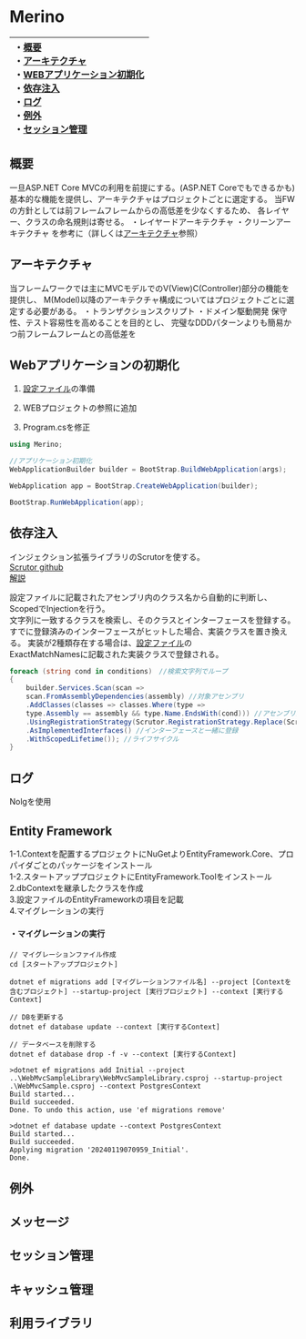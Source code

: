 ﻿# Merino

|・[概要](#概要)<br>・[アーキテクチャ](#アーキテクチャ)<br>・[WEBアプリケーション初期化](#WEBアプリケーション初期化)<br>・[依存注入](#依存注入)<br>・[ログ](#ログ)<br>・[例外](#例外)<br>・[セッション管理](#セッション管理)<br>|
|:-|

## 概要
一旦ASP.NET Core MVCの利用を前提にする。(ASP.NET Coreでもできるかも)
基本的な機能を提供し、アーキテクチャはプロジェクトごとに選定する。
当FWの方針としては前フレームフレームからの高低差を少なくするため、
各レイヤー、クラスの命名規則は寄せる。
・レイヤードアーキテクチャ
・クリーンアーキテクチャ
を参考に（詳しくは[アーキテクチャ](#アーキテクチャ)参照）

## アーキテクチャ
当フレームワークでは主にMVCモデルでのV(View)C(Controller)部分の機能を提供し、
M(Model)以降のアーキテクチャ構成についてはプロジェクトごとに選定する必要がある。
・トランザクションスクリプト
・ドメイン駆動開発
保守性、テスト容易性を高めることを目的とし、
完璧なDDDパターンよりも簡易かつ前フレームフレームとの高低差を


## Webアプリケーションの初期化

1. [設定ファイル](/Document/Setting.md)の準備

2. WEBプロジェクトの参照に追加
3. Program.csを修正

```C#:Program.cs
using Merino;

//アプリケーション初期化
WebApplicationBuilder builder = BootStrap.BuildWebApplication(args);

WebApplication app = BootStrap.CreateWebApplication(builder);

BootStrap.RunWebApplication(app);

```

## 依存注入
インジェクション拡張ライブラリのScrutorを使する。</br>
[Scrutor github](https://github.com/khellang/Scrutor/tree/master)</br>
[解説](https://andrewlock.net/using-scrutor-to-automatically-register-your-services-with-the-asp-net-core-di-container/#registering-services-which-match-a-standard-naming-convention)

設定ファイルに記載されたアセンブリ内のクラス名から自動的に判断し、</br>
ScopedでInjectionを行う。</br>
文字列に一致するクラスを検索し、そのクラスとインターフェースを登録する。</br>
すでに登録済みのインターフェースがヒットした場合、実装クラスを置き換える。
実装が2種類存在する場合は、[設定ファイル](/Document/Setting.md)の</br>
ExactMatchNamesに記載された実装クラスで登録される。

```C#:Program.cs
foreach (string cond in conditions)　//検索文字列でループ
{
    builder.Services.Scan(scan =>
    scan.FromAssemblyDependencies(assembly) //対象アセンブリ
    .AddClasses(classes => classes.Where(type =>
    type.Assembly == assembly && type.Name.EndsWith(cond))) //アセンブリ内のクラスを検索
    .UsingRegistrationStrategy(Scrutor.RegistrationStrategy.Replace(Scrutor.ReplacementBehavior.ServiceType)) //登録済みの場合の仕様
    .AsImplementedInterfaces() //インターフェースと一緒に登録
    .WithScopedLifetime()); //ライフサイクル
}

```


## ログ
Nolgを使用


## Entity Framework

1-1.Contextを配置するプロジェクトにNuGetよりEntityFramework.Core、プロパイダごとのパッケージをインストール</br>
1-2.スタートアッププロジェクトにEntityFramework.Toolをインストール</br>
2.dbContextを継承したクラスを作成</br>
3.設定ファイルのEntityFrameworkの項目を記載</br>
4.マイグレーションの実行</br>

#### ・マイグレーションの実行

```
// マイグレーションファイル作成
cd [スタートアッププロジェクト]

dotnet ef migrations add [マイグレーションファイル名] --project [Contextを含むプロジェクト] --startup-project [実行プロジェクト] --context [実行するContext]

// DBを更新する
dotnet ef database update --context [実行するContext]

// データベースを削除する
dotnet ef database drop -f -v --context [実行するContext]
```

```
>dotnet ef migrations add Initial --project ..\WebMvcSampleLibrary\WebMvcSampleLibrary.csproj --startup-project .\WebMvcSample.csproj --context PostgresContext
Build started...
Build succeeded.
Done. To undo this action, use 'ef migrations remove'

>dotnet ef database update --context PostgresContext
Build started...
Build succeeded.
Applying migration '20240119070959_Initial'.
Done.
```

## 例外

## メッセージ

## セッション管理

## キャッシュ管理

## 利用ライブラリ